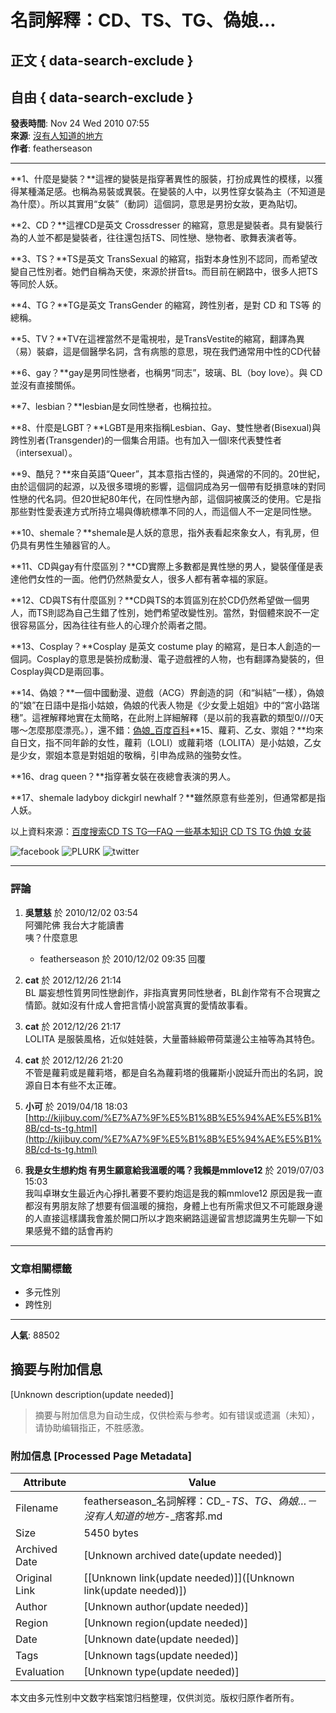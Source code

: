 # 名詞解釋：CD、TS、TG、偽娘… 

## 正文 { data-search-exclude }


## 自由 { data-search-exclude }

**發表時間**: Nov 24 Wed 2010 07:55  
**來源**: [沒有人知道的地方](https://featherseason.pixnet.net/blog/post/13386817)  
**作者**: featherseason  

---

**1、什麼是變裝？**這裡的變裝是指穿著異性的服裝，打扮成異性的模樣，以獲得某種滿足感。也稱為易裝或異裝。在變裝的人中，以男性穿女裝為主（不知道是為什麼）。所以其實用“女裝”（動詞）這個詞，意思是男扮女妝，更為貼切。

**2、CD？**這裡CD是英文 Crossdresser 的縮寫，意思是變裝者。具有變裝行為的人並不都是變裝者，往往還包括TS、同性戀、戀物者、歌舞表演者等。

**3、TS？**TS是英文 TransSexual 的縮寫，指對本身性別不認同，而希望改變自己性別者。她們自稱為天使，來源於拼音ts。而目前在網路中，很多人把TS等同於人妖。

**4、TG？**TG是英文 TransGender 的縮寫，跨性別者，是對 CD 和 TS等 的總稱。

**5、TV？**TV在這裡當然不是電視啦，是TransVestite的縮寫，翻譯為異（易）裝癖，這是個醫學名詞，含有病態的意思，現在我們通常用中性的CD代替

**6、gay？**gay是男同性戀者，也稱男“同志”，玻璃、BL（boy love）。與 CD 並沒有直接關係。

**7、lesbian？**lesbian是女同性戀者，也稱拉拉。

**8、什麼是LGBT？**LGBT是用來指稱Lesbian、Gay、雙性戀者(Bisexual)與跨性別者(Transgender)的一個集合用語。也有加入一個I來代表雙性者（intersexual）。

**9、酷兒？**來自英語“Queer”，其本意指古怪的，與通常的不同的。20世紀，由於這個詞的起源，以及很多環境的影響，這個詞成為另一個帶有貶損意味的對同性戀的代名詞。但20世紀80年代，在同性戀內部，這個詞被廣泛的使用。它是指那些對性愛表達方式所持立場與傳統標準不同的人，而這個人不一定是同性戀。

**10、shemale？**shemale是人妖的意思，指外表看起來象女人，有乳房，但仍具有男性生殖器官的人。

**11、CD與gay有什麼區別？**CD實際上多數都是異性戀的男人，變裝僅僅是表達他們女性的一面。他們仍然熱愛女人，很多人都有著幸福的家庭。

**12、CD與TS有什麼區別？**CD與TS的本質區別在於CD仍然希望做一個男人，而TS則認為自己生錯了性別，她們希望改變性別。當然，對個體來說不一定很容易區分，因為往往有些人的心理介於兩者之間。

**13、Cosplay？**Cosplay 是英文 costume play 的縮寫，是日本人創造的一個詞。Cosplay的意思是裝扮成動漫、電子遊戲裡的人物，也有翻譯為變裝的，但Cosplay與CD是兩回事。

**14、偽娘？**一個中國動漫、遊戲（ACG）界創造的詞（和“糾結”一樣），偽娘的“娘”在日語中是指小姑娘，偽娘的代表人物是《少女愛上姐姐》中的“宮小路瑞穗”。這裡解釋地實在太簡略，在此附上詳細解釋（是以前的我喜歡的類型0///0天哪～怎麼那麼漂亮。），還不錯：[偽娘_百度百科](http://baike.baidu.com/view/640925.htm)**15、蘿莉、乙女、禦姐？**均來自日文，指不同年齡的女性，蘿莉（LOLI）或蘿莉塔（LOLITA）是小姑娘，乙女是少女，禦姐本意是對姐姐的敬稱，引申為成熟的強勢女性。

**16、drag queen？**指穿著女裝在夜總會表演的男人。

**17、shemale ladyboy dickgirl newhalf？**雖然原意有些差別，但通常都是指人妖。

以上資料來源：[百度搜索CD TS TG—FAQ 一些基本知识 CD TS TG 伪娘 女装](http://www.o-cd.cn/faq.html)

![facebook](https://s.pixfs.net/blog/images/common/facebook.gif) ![PLURK](https://s.pixfs.net/blog/images/common/plurk.gif) ![twitter](https://s.pixfs.net/blog/images/common/twitter.gif)

---

### 評論
1. **吳慧慈** 於 2010/12/02 03:54  
   阿彌陀佛 我台大才能讀書  
   咦？什麼意思  
   - featherseason 於 2010/12/02 09:35 回覆

2. **cat** 於 2012/12/26 21:14  
   BL 屬妄想性質男同性戀創作，非指真實男同性戀者，BL創作常有不合現實之情節。就如沒有什成人會把言情小說當真實的愛情故事看。

3. **cat** 於 2012/12/26 21:17  
   LOLITA 是服裝風格，近似娃娃裝，大量蕾絲緞帶荷葉邊公主袖等為其特色。

4. **cat** 於 2012/12/26 21:20  
   不管是蘿莉或是蘿莉塔，都是自名為蘿莉塔的俄羅斯小說延升而出的名詞，說源自日本有些不太正確。

5. **小可** 於 2019/04/18 18:03  
   [http://kijibuy.com/%E7%A7%9F%E5%B1%8B%E5%94%AE%E5%B1%8B/cd-ts-tg.html](http://kijibuy.com/%E7%A7%9F%E5%B1%8B%E5%94%AE%E5%B1%8B/cd-ts-tg.html)

6. **我是女生想約炮 有男生願意給我溫暖的嗎？我賴是mmlove12** 於 2019/07/03 15:03  
   我叫卓琳女生最近內心掙扎著要不要約炮這是我的賴mmlove12 原因是我一直都沒有男朋友除了想要有個溫暖的擁抱，身體上也有所需求但又不可能跟身邊的人直接這樣講我會羞於開口所以才跑來網路這邊留言想認識男生先聊一下如果感覺不錯的話會再約

--- 

### 文章相關標籤
- 多元性別
- 跨性別

--- 

**人氣**: 88502
<!-- tcd_original_link https://featherseason.pixnet.net/blog/post/13386817 -->


## 摘要与附加信息

<!-- tcd_abstract -->
[Unknown description(update needed)]
<!-- tcd_abstract_end -->

> 摘要与附加信息为自动生成，仅供检索与参考。如有错误或遗漏（未知），请协助编辑指正，不胜感激。

### 附加信息 [Processed Page Metadata]

| Attribute       | Value                                  |
|-----------------|----------------------------------------|
| Filename        | featherseason_名詞解釋：CD_-_TS、TG、偽娘…－沒有人知道的地方_-_痞客邦.md                             |
| Size            | 5450 bytes                           |
| Archived Date   | [Unknown archived date(update needed)]                             |
| Original Link   | [[Unknown link(update needed)]]([Unknown link(update needed)])                       |
| Author          | [Unknown author(update needed)]                               |
| Region          | [Unknown region(update needed)]                               |
| Date            | [Unknown date(update needed)]                                 |
| Tags            | [Unknown tags(update needed)]                                 |
| Evaluation            | [Unknown type(update needed)]                                 |
<!-- tcd_table_end -->

本文由多元性别中文数字档案馆归档整理，仅供浏览。版权归原作者所有。

